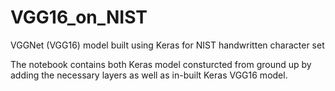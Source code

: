 # VGG16_on_NIST
VGGNet (VGG16) model built using Keras for NIST handwritten character set

The notebook contains both Keras model consturcted from ground up by adding the necessary layers as well as in-built Keras VGG16 model.
